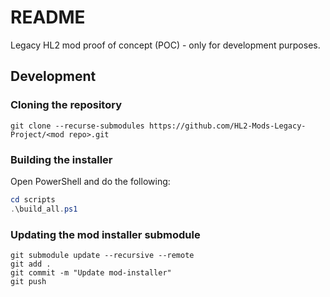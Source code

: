 # README

Legacy HL2 mod proof of concept (POC) - only for development purposes.

## Development

### Cloning the repository

```text
git clone --recurse-submodules https://github.com/HL2-Mods-Legacy-Project/<mod repo>.git
```

### Building the installer

Open PowerShell and do the following:

```powershell
cd scripts
.\build_all.ps1
```

### Updating the mod installer submodule

```text
git submodule update --recursive --remote
git add .
git commit -m "Update mod-installer"
git push
```